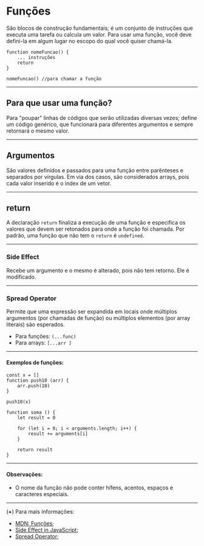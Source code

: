 # Funções

São blocos de construção fundamentais; é um conjunto de instruções que executa uma tarefa ou calcula um valor. Para usar uma função, você deve defini-la em algum lugar no escopo do qual você quiser chamá-la.

```
function nomeFuncao() {
	... instruções
    return
}

nomeFuncao() //para chamar a função
```

-----

## Para que usar uma função? 
Para "poupar" linhas de códigos que serão utilizadas diversas vezes; define um código genérico, que funcionará para diferentes argumentos e sempre retornará o mesmo valor.

-----

## Argumentos 
São valores definidos e passados para uma função entre parênteses e separados por vírgulas. Em via dos casos, são considerados arrays, pois cada valor inserido é o index de um vetor.  

-----

## return
A declaração `return` finaliza a execução de uma função e especifica os valores que devem ser retonados para onde a função foi chamada.
Por padrão, uma função que não tem o `return` é `undefined`.

----

### Side Effect
Recebe um argumento e o mesmo é alterado, pois não tem retorno. Ele é modificado.

-----


### Spread Operator
Permite que uma expressão ser expandida em locais onde múltiplos argumentos (por chamadas de função) ou múltiplos elementos (por array literais) são esperados.
- Para funções: `(...func)`
- Para arrays: `[...arr ]`

-----

#### Exemplos de funções:
```
const x = []
function push10 (arr) {
    arr.push(10)
}

push10(x)
```

```
function soma () {
    let result = 0 
    
    for (let i = 0; i < arguments.length; i++) {
        result += arguments[i]
    }

    return result
}
```
-----

#### Observações: 
- O nome da função não pode conter hífens, acentos, espaços e caracteres especiais.

-----

(**+**) Para mais informações:
- [MDN: Funções](https://developer.mozilla.org/pt-BR/docs/Web/JavaScript/Guide/Fun%C3%A7%C3%B5es);
- [Side Effect in JavaScript](https://davidwalsh.name/preventing-sideeffects-javascript);
- [Spread Operator](https://developer.mozilla.org/pt-BR/docs/Web/JavaScript/Reference/Operators/Spread_operator);